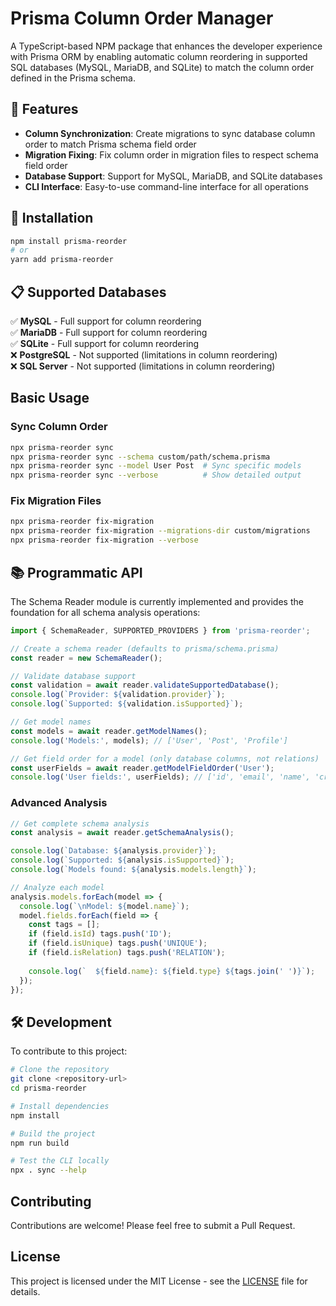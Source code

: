 # Prisma Column Order Manager

A TypeScript-based NPM package that enhances the developer experience with Prisma ORM by enabling automatic column reordering in supported SQL databases (MySQL, MariaDB, and SQLite) to match the column order defined in the Prisma schema.

## 🎯 Features
- **Column Synchronization**: Create migrations to sync database column order to match Prisma schema field order
- **Migration Fixing**: Fix column order in migration files to respect schema field order
- **Database Support**: Support for MySQL, MariaDB, and SQLite databases
- **CLI Interface**: Easy-to-use command-line interface for all operations

## 🚀 Installation

```bash
npm install prisma-reorder
# or
yarn add prisma-reorder
```

## 📋 Supported Databases

✅ **MySQL** - Full support for column reordering  
✅ **MariaDB** - Full support for column reordering  
✅ **SQLite** - Full support for column reordering  
❌ **PostgreSQL** - Not supported (limitations in column reordering)  
❌ **SQL Server** - Not supported (limitations in column reordering)

## Basic Usage

### Sync Column Order
```bash
npx prisma-reorder sync
npx prisma-reorder sync --schema custom/path/schema.prisma
npx prisma-reorder sync --model User Post  # Sync specific models
npx prisma-reorder sync --verbose          # Show detailed output
```

### Fix Migration Files
```bash
npx prisma-reorder fix-migration
npx prisma-reorder fix-migration --migrations-dir custom/migrations
npx prisma-reorder fix-migration --verbose
```

## 📚 Programmatic API

The Schema Reader module is currently implemented and provides the foundation for all schema analysis operations:

```typescript
import { SchemaReader, SUPPORTED_PROVIDERS } from 'prisma-reorder';

// Create a schema reader (defaults to prisma/schema.prisma)
const reader = new SchemaReader();

// Validate database support
const validation = await reader.validateSupportedDatabase();
console.log(`Provider: ${validation.provider}`);
console.log(`Supported: ${validation.isSupported}`);

// Get model names
const models = await reader.getModelNames();
console.log('Models:', models); // ['User', 'Post', 'Profile']

// Get field order for a model (only database columns, not relations)
const userFields = await reader.getModelFieldOrder('User');
console.log('User fields:', userFields); // ['id', 'email', 'name', 'createdAt']
```

### Advanced Analysis

```typescript
// Get complete schema analysis
const analysis = await reader.getSchemaAnalysis();

console.log(`Database: ${analysis.provider}`);
console.log(`Supported: ${analysis.isSupported}`);
console.log(`Models found: ${analysis.models.length}`);

// Analyze each model
analysis.models.forEach(model => {
  console.log(`\nModel: ${model.name}`);
  model.fields.forEach(field => {
    const tags = [];
    if (field.isId) tags.push('ID');
    if (field.isUnique) tags.push('UNIQUE');
    if (field.isRelation) tags.push('RELATION');
    
    console.log(`  ${field.name}: ${field.type} ${tags.join(' ')}`);
  });
});
```

## 🛠️ Development

To contribute to this project:

```bash
# Clone the repository
git clone <repository-url>
cd prisma-reorder

# Install dependencies
npm install

# Build the project
npm run build

# Test the CLI locally
npx . sync --help
```

## Contributing

Contributions are welcome! Please feel free to submit a Pull Request.

## License

This project is licensed under the MIT License - see the [LICENSE](LICENSE) file for details.
